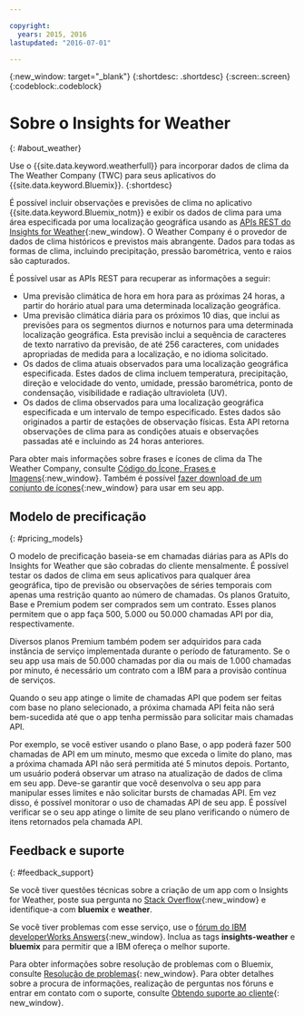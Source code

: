 ```yaml
---

copyright:
  years: 2015, 2016
lastupdated: "2016-07-01"

---
```


{:new_window: target="_blank"}
{:shortdesc: .shortdesc}
{:screen:.screen}
{:codeblock:.codeblock}

# Sobre o Insights for Weather
{: #about_weather}

Use o
{{site.data.keyword.weatherfull}}
para incorporar dados de clima da The Weather Company (TWC) para seus
aplicativos do
{{site.data.keyword.Bluemix}}.
{:shortdesc}

É possível incluir observações e previsões de clima no aplicativo {{site.data.keyword.Bluemix_notm}} e exibir os dados de clima
para uma área especificada por uma localização geográfica usando as [APIs REST do Insights for Weather](https://twcservice.{APPDomain}/rest-api-deprecated/){:new_window}.
O Weather Company é o provedor de dados de clima históricos e previstos
mais abrangente. Dados para todas as formas de clima,
incluindo precipitação, pressão barométrica, vento e raios são capturados.

É possível usar as APIs REST para recuperar as informações a seguir:

* Uma previsão climática de hora em hora para as próximas 24 horas, a partir do horário atual para uma determinada localização
geográfica.
* Uma previsão climática diária para os próximos 10 dias, que
inclui as previsões para os segmentos diurnos e
noturnos para uma determinada localização geográfica. Esta previsão inclui a sequência de caracteres de texto narrativo da previsão, de até 256 caracteres, com unidades apropriadas de medida para a localização, e no idioma solicitado.
* Os dados de clima atuais observados para uma localização
geográfica especificada. Estes dados de clima incluem temperatura, precipitação, direção e velocidade do vento, umidade, pressão
barométrica, ponto de condensação, visibilidade e radiação
ultravioleta (UV).
* Os dados de clima observados para uma localização geográfica especificada e um
intervalo de tempo especificado. Estes dados são originados a
partir de estações de observação físicas. Esta
API retorna observações de clima para as condições atuais e
observações passadas até e incluindo as 24 horas anteriores.

Para obter mais informações sobre frases e ícones de clima da The Weather Company, consulte [Código do Ícone, Frases e Imagens](https://docs.google.com/document/d/1MZwWYqki8Ee-V7c7InBuA5CDVkjb3XJgpc39hI9FsI0/edit?pli=1){:new_window}.
Também é possível [fazer download de um conjunto de ícones](https://twcdocs.mybluemix.net/download/weatherinsightsicons.zip){:new_window} para usar em seu app.

## Modelo de precificação
{: #pricing_models}

O modelo de precificação baseia-se em chamadas diárias para as APIs do Insights for Weather que
são cobradas do cliente mensalmente. É possível testar os dados
de clima em seus aplicativos para qualquer área geográfica, tipo de
previsão ou observações de séries temporais com apenas uma restrição
quanto ao número de chamadas. Os planos Gratuito, Base e Premium
podem ser comprados sem um contrato. Esses planos permitem que o app faça 500, 5.000 ou 50.000
chamadas API por dia, respectivamente.

Diversos planos Premium também podem ser adquiridos para cada instância de serviço implementada durante o
período de faturamento. Se o seu app usa mais de 50.000 chamadas por dia ou mais de 1.000 chamadas por minuto,
é necessário um contrato com a IBM para a provisão contínua de serviços.

Quando o seu app atinge o limite de chamadas API que podem ser feitas com base no plano selecionado,
a próxima chamada API feita não será bem-sucedida até que o app tenha permissão para solicitar mais
chamadas API.

Por exemplo, se você estiver usando o plano Base, o app poderá fazer 500 chamadas de API em um
minuto, mesmo que exceda o limite do plano, mas a próxima chamada API não será permitida até 5 minutos
depois. Portanto, um usuário poderá observar um atraso na atualização de dados de clima em seu app. Deve-se garantir que você desenvolva o seu app para manipular esses limites e não solicitar bursts de chamadas
API. Em vez disso, é possível
monitorar o uso de chamadas API de seu app. É possível verificar se o seu app atinge
o limite de seu plano verificando o número de itens retornados pela chamada API.

## Feedback e suporte
{: #feedback_support}

Se você tiver questões técnicas sobre a criação de um app com o Insights for Weather,
poste sua pergunta no [Stack Overflow](http://stackoverflow.com/search?q=weather+bluemix){:new_window}
e identifique-a com **bluemix** e **weather**.

Se você tiver problemas com esse serviço, use o [fórum do IBM developerWorks Answers](https://developer.ibm.com/answers/topics/insights-weather/?smartspace=bluemix){:new_window}.
Inclua as tags **insights-weather** e **bluemix** para permitir que a IBM ofereça o melhor suporte.

Para obter informações sobre resolução de problemas com o
Bluemix, consulte
[Resolução
de problemas](https://console.{DomainName}/docs/troubleshoot/troubleshoot.html){: new_window}.
Para obter detalhes sobre a procura de informações, realização de perguntas nos fóruns e entrar em contato com o suporte, consulte [Obtendo suporte ao cliente](https://console.{DomainName}/docs/support/index.html#getting-customer-support){: new_window}.
